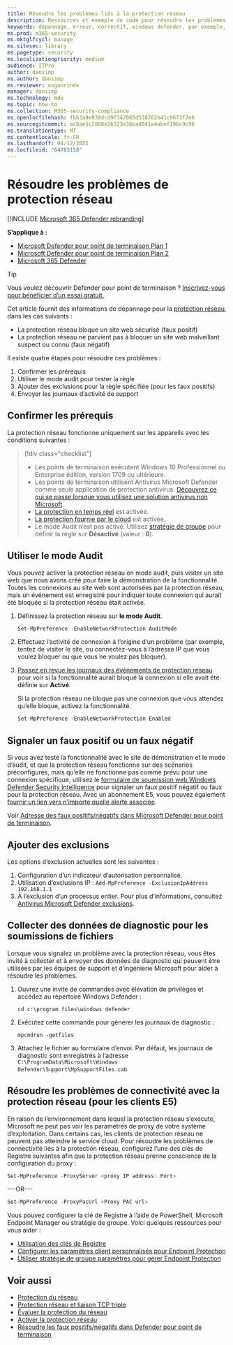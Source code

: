 ```yaml
---
title: Résoudre les problèmes liés à la protection réseau
description: Ressources et exemple de code pour résoudre les problèmes liés à la protection réseau dans Microsoft Defender pour point de terminaison.
keywords: dépannage, erreur, correctif, windows defender, par exemple, asr, règles, hanches, résolution des problèmes, audit, exclusion, faux positif, cassé, blocage, Microsoft Defender pour point de terminaison
ms.prod: m365-security
ms.mktglfcycl: manage
ms.sitesec: library
ms.pagetype: security
ms.localizationpriority: medium
audience: ITPro
author: dansimp
ms.author: dansimp
ms.reviewer: oogunrinde
manager: dansimp
ms.technology: mde
ms.topic: how-to
ms.collection: M365-security-compliance
ms.openlocfilehash: fbb3a9e038dcd9f342065d538762b41c0673f7e6
ms.sourcegitcommit: ac0ae5c2888e2b323e36bad041a4abef196c9c96
ms.translationtype: MT
ms.contentlocale: fr-FR
ms.lasthandoff: 04/12/2022
ms.locfileid: "64783158"
---
```

# <a name="troubleshoot-network-protection"></a>Résoudre les problèmes de protection réseau

[!INCLUDE [Microsoft 365 Defender rebranding](../../includes/microsoft-defender.md)]

**S’applique à :**
- [Microsoft Defender pour point de terminaison Plan 1](https://go.microsoft.com/fwlink/p/?linkid=2154037)
- [Microsoft Defender pour point de terminaison Plan 2](https://go.microsoft.com/fwlink/p/?linkid=2154037)
- [Microsoft 365 Defender](https://go.microsoft.com/fwlink/?linkid=2118804)

> [!TIP]
> Vous voulez découvrir Defender pour point de terminaison ? [Inscrivez-vous pour bénéficier d’un essai gratuit.](https://signup.microsoft.com/create-account/signup?products=7f379fee-c4f9-4278-b0a1-e4c8c2fcdf7e&ru=https://aka.ms/MDEp2OpenTrial?ocid=docs-wdatp-pullalerts-abovefoldlink)

Cet article fournit des informations de dépannage pour la [protection réseau](network-protection.md), dans les cas suivants :

- La protection réseau bloque un site web sécurisé (faux positif)
- La protection réseau ne parvient pas à bloquer un site web malveillant suspect ou connu (faux négatif)

Il existe quatre étapes pour résoudre ces problèmes :

1. Confirmer les prérequis
2. Utiliser le mode audit pour tester la règle
3. Ajouter des exclusions pour la règle spécifiée (pour les faux positifs)
4. Envoyer les journaux d’activité de support

## <a name="confirm-prerequisites"></a>Confirmer les prérequis

La protection réseau fonctionne uniquement sur les appareils avec les conditions suivantes :

> [!div class="checklist"]
>
> - Les points de terminaison exécutent Windows 10 Professionnel ou Enterprise édition, version 1709 ou ultérieure.
> - Les points de terminaison utilisent Antivirus Microsoft Defender comme seule application de protection antivirus. [Découvrez ce qui se passe lorsque vous utilisez une solution antivirus non Microsoft](/windows/security/threat-protection/microsoft-defender-antivirus/microsoft-defender-antivirus-compatibility).
> - [La protection en temps réel](/windows/security/threat-protection/microsoft-defender-antivirus/configure-real-time-protection-microsoft-defender-antivirus) est activée.
> - [La protection fournie par le cloud](/windows/security/threat-protection/microsoft-defender-antivirus/enable-cloud-protection-microsoft-defender-antivirus) est activée.
> - Le mode Audit n’est pas activé. Utilisez [stratégie de groupe](enable-network-protection.md#group-policy) pour définir la règle sur **Désactivé** (valeur : **0**).

## <a name="use-audit-mode"></a>Utiliser le mode Audit

Vous pouvez activer la protection réseau en mode audit, puis visiter un site web que nous avons créé pour faire la démonstration de la fonctionnalité. Toutes les connexions au site web sont autorisées par la protection réseau, mais un événement est enregistré pour indiquer toute connexion qui aurait été bloquée si la protection réseau était activée.

1. Définissez la protection réseau sur **le mode Audit**.

   ```PowerShell
   Set-MpPreference -EnableNetworkProtection AuditMode
   ```

2. Effectuez l’activité de connexion à l’origine d’un problème (par exemple, tentez de visiter le site, ou connectez-vous à l’adresse IP que vous voulez bloquer ou que vous ne voulez pas bloquer).

3. [Passez en revue les journaux des événements de protection réseau](network-protection.md#review-network-protection-events-in-windows-event-viewer) pour voir si la fonctionnalité aurait bloqué la connexion si elle avait été définie sur **Activé**.

   Si la protection réseau ne bloque pas une connexion que vous attendez qu’elle bloque, activez la fonctionnalité.

   ```PowerShell
   Set-MpPreference -EnableNetworkProtection Enabled
   ```

## <a name="report-a-false-positive-or-false-negative"></a>Signaler un faux positif ou un faux négatif

Si vous avez testé la fonctionnalité avec le site de démonstration et le mode d’audit, et que la protection réseau fonctionne sur des scénarios préconfigurés, mais qu’elle ne fonctionne pas comme prévu pour une connexion spécifique, utilisez le [formulaire de soumission web Windows Defender Security Intelligence](https://www.microsoft.com/wdsi/filesubmission) pour signaler un faux positif négatif ou faux pour la protection réseau. Avec un abonnement E5, vous pouvez également [fournir un lien vers n’importe quelle alerte associée](alerts-queue.md).

Voir [Adresse des faux positifs/négatifs dans Microsoft Defender pour point de terminaison](defender-endpoint-false-positives-negatives.md).

## <a name="add-exclusions"></a>Ajouter des exclusions

Les options d’exclusion actuelles sont les suivantes :

1. Configuration d’un indicateur d’autorisation personnalisé.
2. Utilisation d’exclusions IP : `Add-MpPreference -ExclusionIpAddress 192.168.1.1`
3. À l’exclusion d’un processus entier. Pour plus d’informations, consultez [Antivirus Microsoft Defender exclusions](configure-exclusions-microsoft-defender-antivirus.md). 

## <a name="collect-diagnostic-data-for-file-submissions"></a>Collecter des données de diagnostic pour les soumissions de fichiers

Lorsque vous signalez un problème avec la protection réseau, vous êtes invité à collecter et à envoyer des données de diagnostic qui peuvent être utilisées par les équipes de support et d’ingénierie Microsoft pour aider à résoudre les problèmes.

1. Ouvrez une invite de commandes avec élévation de privilèges et accédez au répertoire Windows Defender :

   ```console
   cd c:\program files\windows defender
   ```

2. Exécutez cette commande pour générer les journaux de diagnostic :

   ```console
   mpcmdrun -getfiles
   ```

3. Attachez le fichier au formulaire d’envoi. Par défaut, les journaux de diagnostic sont enregistrés à l’adresse `C:\ProgramData\Microsoft\Windows Defender\Support\MpSupportFiles.cab`.

## <a name="resolve-connectivity-issues-with-network-protection-for-e5-customers"></a>Résoudre les problèmes de connectivité avec la protection réseau (pour les clients E5)

En raison de l’environnement dans lequel la protection réseau s’exécute, Microsoft ne peut pas voir les paramètres de proxy de votre système d’exploitation. Dans certains cas, les clients de protection réseau ne peuvent pas atteindre le service cloud. Pour résoudre les problèmes de connectivité liés à la protection réseau, configurez l’une des clés de Registre suivantes afin que la protection réseau prenne conscience de la configuration du proxy :

```powershell
Set-MpPreference -ProxyServer <proxy IP address: Port>
```

---OR---

```powershell
Set-MpPreference -ProxyPacUrl <Proxy PAC url>
```

Vous pouvez configurer la clé de Registre à l’aide de PowerShell, Microsoft Endpoint Manager ou stratégie de groupe. Voici quelques ressources pour vous aider :

- [Utilisation des clés de Registre](/powershell/scripting/samples/working-with-registry-keys)
- [Configurer les paramètres client personnalisés pour Endpoint Protection](/mem/configmgr/protect/deploy-use/endpoint-protection-configure-client)
- [Utiliser stratégie de groupe paramètres pour gérer Endpoint Protection](/mem/configmgr/protect/deploy-use/endpoint-protection-group-policies)

## <a name="see-also"></a>Voir aussi

- [Protection du réseau](network-protection.md)
- [Protection réseau et liaison TCP triple](network-protection.md#network-protection-and-the-tcp-three-way-handshake)
- [Évaluer la protection du réseau](evaluate-network-protection.md)
- [Activer la protection réseau](enable-network-protection.md)
- [Résoudre les faux positifs/négatifs dans Defender pour point de terminaison](defender-endpoint-false-positives-negatives.md)
